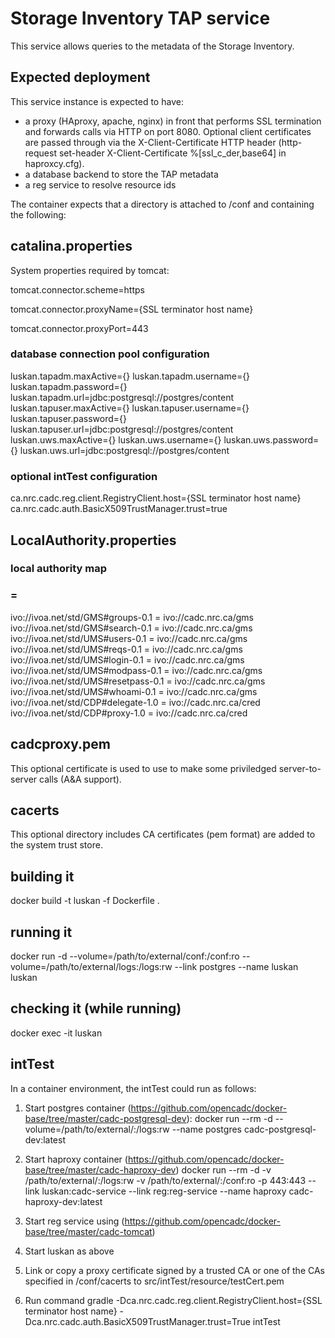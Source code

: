 # Storage Inventory TAP service

This service allows queries to the metadata of the Storage Inventory.

## Expected deployment
This service instance is expected to have:
- a proxy (HAproxy, apache, nginx) in front that performs SSL termination and forwards calls via HTTP on port 8080. Optional client certificates are passed through 
via the X-Client-Certificate HTTP header (http-request set-header X-Client-Certificate %[ssl_c_der,base64]
in haproxcy.cfg).
- a database backend to store the TAP metadata
- a reg service to resolve resource ids


The container expects that a directory is attached to /conf and containing the following:

## catalina.properties
System properties required by tomcat:

tomcat.connector.scheme=https

tomcat.connector.proxyName={SSL terminator host name}

tomcat.connector.proxyPort=443

### database connection pool configuration
luskan.tapadm.maxActive={}
luskan.tapadm.username={}
luskan.tapadm.password={}
luskan.tapadm.url=jdbc:postgresql://postgres/content
luskan.tapuser.maxActive={}
luskan.tapuser.username={}
luskan.tapuser.password={}
luskan.tapuser.url=jdbc:postgresql://postgres/content
luskan.uws.maxActive={}
luskan.uws.username={}
luskan.uws.password={}
luskan.uws.url=jdbc:postgresql://postgres/content

### optional intTest configuration
ca.nrc.cadc.reg.client.RegistryClient.host={SSL terminator host name}
ca.nrc.cadc.auth.BasicX509TrustManager.trust=true

## LocalAuthority.properties

### local authority map
###
### <base standardID> = <authority>
ivo://ivoa.net/std/GMS#groups-0.1 = ivo://cadc.nrc.ca/gms           
ivo://ivoa.net/std/GMS#search-0.1 = ivo://cadc.nrc.ca/gms           
ivo://ivoa.net/std/UMS#users-0.1 = ivo://cadc.nrc.ca/gms           
ivo://ivoa.net/std/UMS#reqs-0.1 = ivo://cadc.nrc.ca/gms           
ivo://ivoa.net/std/UMS#login-0.1 = ivo://cadc.nrc.ca/gms           
ivo://ivoa.net/std/UMS#modpass-0.1 = ivo://cadc.nrc.ca/gms           
ivo://ivoa.net/std/UMS#resetpass-0.1 = ivo://cadc.nrc.ca/gms           
ivo://ivoa.net/std/UMS#whoami-0.1 = ivo://cadc.nrc.ca/gms           
ivo://ivoa.net/std/CDP#delegate-1.0 = ivo://cadc.nrc.ca/cred
ivo://ivoa.net/std/CDP#proxy-1.0 = ivo://cadc.nrc.ca/cred


## cadcproxy.pem 
This optional certificate is used to use to make some priviledged server-to-server calls (A&A support).

## cacerts
This optional directory includes CA certificates (pem format) are added to the system trust store.

## building it
docker build -t luskan -f Dockerfile .

## running it
docker run -d --volume=/path/to/external/conf:/conf:ro --volume=/path/to/external/logs:/logs:rw --link postgres --name luskan luskan

## checking it (while running)
docker exec -it luskan

## intTest
In a container environment, the intTest could run as follows:
1. Start postgres container (https://github.com/opencadc/docker-base/tree/master/cadc-postgresql-dev):
    docker run --rm -d --volume=/path/to/external/:/logs:rw --name postgres cadc-postgresql-dev:latest

2. Start haproxy container (https://github.com/opencadc/docker-base/tree/master/cadc-haproxy-dev)
    docker run --rm -d -v /path/to/external/:/logs:rw -v /path/to/external/:/conf:ro -p 443:443 --link luskan:cadc-service --link reg:reg-service --name haproxy cadc-haproxy-dev:latest

3. Start reg service using (https://github.com/opencadc/docker-base/tree/master/cadc-tomcat)
4. Start luskan as above
5. Link or copy a proxy certificate signed by a trusted CA or one of the CAs specified in /conf/cacerts to src/intTest/resource/testCert.pem
6. Run command
gradle -Dca.nrc.cadc.reg.client.RegistryClient.host={SSL terminator host name}  -Dca.nrc.cadc.auth.BasicX509TrustManager.trust=True intTest